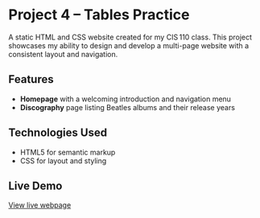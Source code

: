 # Project 4 – Tables Practice

A static HTML and CSS website created for my CIS 110 class. This project showcases my ability to design and develop a multi-page website with a consistent layout and navigation.

## Features
- **Homepage** with a welcoming introduction and navigation menu
- **Discography** page listing Beatles albums and their release years

## Technologies Used
- HTML5 for semantic markup
- CSS for layout and styling

## Live Demo
[View live webpage](https://uo-cit-drewlesh.github.io/CIS-110-FluencyWithInfoTech/Project4/)

